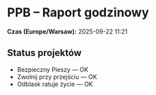 # PPB – Raport godzinowy
**Czas (Europe/Warsaw):** 2025-09-22 11:21

## Status projektów
- Bezpieczny Pieszy — OK
- Zwolnij przy przejściu — OK
- Odblask ratuje życie — OK

